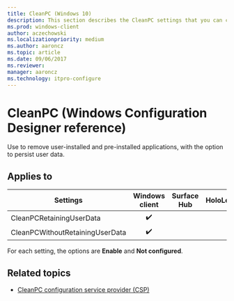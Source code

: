 ```yaml
---
title: CleanPC (Windows 10)
description: This section describes the CleanPC settings that you can configure in provisioning packages for Windows 10 using Windows Configuration Designer.
ms.prod: windows-client
author: aczechowski
ms.localizationpriority: medium
ms.author: aaroncz
ms.topic: article
ms.date: 09/06/2017
ms.reviewer: 
manager: aaroncz
ms.technology: itpro-configure
---
```


# CleanPC (Windows Configuration Designer reference)

Use to remove user-installed and pre-installed applications, with the option to persist user data.

## Applies to

| Settings  | Windows client | Surface Hub | HoloLens | IoT Core |
| --- | :---: | :---: | :---: | :---: |
| CleanPCRetainingUserData | ✔️ |  |  |  |
| CleanPCWithoutRetainingUserData | ✔️ |  |  |  |

For each setting, the options are **Enable** and **Not configured**. 

## Related topics

- [CleanPC configuration service provider (CSP)](/windows/client-management/mdm/cleanpc-csp)
